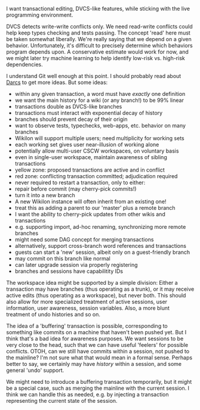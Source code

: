 I want transactional editing, DVCS-like features, while sticking with the live programming environment.

DVCS detects write-write conflicts only. We need read-write conflicts could help keep types checking and tests passing. The concept 'read' here must be taken somewhat liberally. We're really saying that we depend on a given behavior. Unfortunately, it's difficult to precisely determine which behaviors program depends upon. A conservative estimate would work for now, and we might later try machine learning to help identify low-risk vs. high-risk dependencies.

I understand Git well enough at this point. I should probably read about [Darcs](http://en.wikibooks.org/wiki/Understanding_Darcs) to get more ideas. But some ideas:

* within any given transaction, a word must have *exactly* one definition
* we want the main history for a wiki (or any branch!) to be 99% linear
* transactions double as DVCS-like branches
* transactions must interact with exponential decay of history
 * branches should prevent decay of their origin
* want to observe tests, typechecks, web-apps, etc. behavior on many branches
* Wikilon will support multiple users; need multiplicity for working sets
 * each working set gives user near-illusion of working alone
 * potentially allow multi-user CSCW workspaces, on voluntary basis
 * even in single-user workspace, maintain awareness of sibling transactions
  * yellow zone: proposed transactions are active and in conflict
  * red zone: conflicting transaction committed; adjudication required
 * never required to restart a transaction, only to either:
  * repair before commit (may cherry-pick commits!)
  * turn it into a new branch
* A new Wikilon instance will often inherit from an existing one!
 * treat this as adding a parent to our 'master' plus a remote branch
* I want the ability to cherry-pick updates from other wikis and transactions
 * e.g. supporting import, ad-hoc renaming, synchronizing more remote branches
 * might need some DAG concept for merging transactions
 * alternatively, support cross-branch word references and transactions
* guests can start a 'new' session, albeit only on a guest-friendly branch 
 * may commit on this branch like normal
 * can later upgrade session via properly registering
* branches and sessions have capabilitity IDs

The workspace idea might be supported by a simple division: Either a transaction may have branches (thus operating as a trunk), or it may receive active edits (thus operating as a workspace), but never both. This should also allow for more specialized treatment of active sessions, user information, user awareness, session variables. Also, a more blunt treatment of undo histories and so on.

The idea of a 'buffering' transaction is possible, corresponding to something like commits on a machine that haven't been pushed yet. But I think that's a bad idea for awareness purposes. We want sessions to be very close to the head, such that we can have useful 'feelers' for possible conflicts. OTOH, can we still have commits within a session, not pushed to the mainline? I'm not sure what that would mean in a formal sense. Perhaps better to say, we certainly may have *history* within a session, and some general 'undo' support. 

We might need to introduce a buffering transaction temporarily, but it might be a special case, such as merging the mainline with the current session. I think we can handle this as needed, e.g. by injecting a transaction representing the current state of the session.

